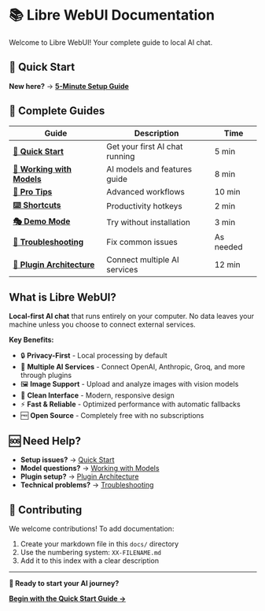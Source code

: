 # 📚 Libre WebUI Documentation

Welcome to Libre WebUI! Your complete guide to local AI chat.

## 🚀 Quick Start

**New here?** → **[5-Minute Setup Guide](./01-QUICK_START.md)**

## 📖 Complete Guides

| Guide | Description | Time |
|-------|-------------|------|
| **[🚀 Quick Start](./01-QUICK_START.md)** | Get your first AI chat running | 5 min |
| **[🤖 Working with Models](./02-WORKING_WITH_MODELS.md)** | AI models and features guide | 8 min |
| **[🎯 Pro Tips](./03-PRO_TIPS.md)** | Advanced workflows | 10 min |
| **[⌨️ Shortcuts](./04-KEYBOARD_SHORTCUTS.md)** | Productivity hotkeys | 2 min |
| **[🎭 Demo Mode](./05-DEMO_MODE.md)** | Try without installation | 3 min |
| **[🔧 Troubleshooting](./06-TROUBLESHOOTING.md)** | Fix common issues | As needed |
| **[🔌 Plugin Architecture](./08-PLUGIN_ARCHITECTURE.md)** | Connect multiple AI services | 12 min |

## What is Libre WebUI?

**Local-first AI chat** that runs entirely on your computer. No data leaves your machine unless you choose to connect external services.

**Key Benefits:**
- 🔒 **Privacy-First** - Local processing by default
- 🔌 **Multiple AI Services** - Connect OpenAI, Anthropic, Groq, and more through plugins
- 🖼️ **Image Support** - Upload and analyze images with vision models
- 🎨 **Clean Interface** - Modern, responsive design
- ⚡ **Fast & Reliable** - Optimized performance with automatic fallbacks
- 🆓 **Open Source** - Completely free with no subscriptions

## 🆘 Need Help?

- **Setup issues?** → [Quick Start](./01-QUICK_START.md)
- **Model questions?** → [Working with Models](./02-WORKING_WITH_MODELS.md)
- **Plugin setup?** → [Plugin Architecture](./08-PLUGIN_ARCHITECTURE.md)
- **Technical problems?** → [Troubleshooting](./06-TROUBLESHOOTING.md)

## 🤝 Contributing

We welcome contributions! To add documentation:

1. Create your markdown file in this `docs/` directory
2. Use the numbering system: `XX-FILENAME.md`
3. Add it to this index with a clear description

---

**🎉 Ready to start your AI journey?**

**[Begin with the Quick Start Guide →](./01-QUICK_START.md)**
